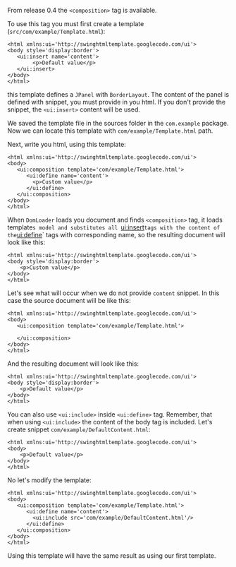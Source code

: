 From release 0.4 the `<composition>` tag is available.


To use this tag you must first create a template (`src/com/example/Template.html`):

```
<html xmlns:ui='http://swinghtmltemplate.googlecode.com/ui'>
<body style='display:border'>
   <ui:insert name='content'>
        <p>Default value</p>
   </ui:insert>
</body>
</html>
```

this template defines a `JPanel` with `BorderLayout`. The content of the panel is defined with snippet, you must
provide in you html. If you don't provide the snippet, the `<ui:insert>` content will be used.

We saved the template file in the sources folder in the `com.example` package. Now we can locate this template
with `com/example/Template.html` path.

Next, write you html, using this template:

```
<html xmlns:ui='http://swinghtmltemplate.googlecode.com/ui'>
<body>
   <ui:composition template='com/example/Template.html'>
      <ui:define name='content'>
        <p>Custom value</p>
      </ui:define>
   </ui:composition>
</body>
</html>
```

When `DomLoader` loads you document and finds `<composition>` tag, it loads template`s model and substitutes all
`<ui:insert>` tags with the content of the `<ui:define>` tags with corresponding name, so the resulting document
will look like this:

```
<html xmlns:ui='http://swinghtmltemplate.googlecode.com/ui'>
<body style='display:border'>
    <p>Custom value</p>
</body>
</html>
```


Let's see what will occur when we do not provide `content` snippet. In this case the source document will be like this:

```
<html xmlns:ui='http://swinghtmltemplate.googlecode.com/ui'>
<body>
   <ui:composition template='com/example/Template.html'>

   </ui:composition>
</body>
</html>
```

And the resulting document will look like this:
```
<html xmlns:ui='http://swinghtmltemplate.googlecode.com/ui'>
<body style='display:border'>
    <p>Default value</p>
</body>
</html>
```



You can also use `<ui:include>` inside `<ui:define>` tag.
Remember, that when using `<ui:include>` the content of the body tag is included.
Let's create snippet `com/example/DefaultContent.html`:
```
<html xmlns:ui='http://swinghtmltemplate.googlecode.com/ui'>
<body>
    <p>Default value</p>
</body>
</html>
```

No let's modify the template:
```
<html xmlns:ui='http://swinghtmltemplate.googlecode.com/ui'>
<body>
   <ui:composition template='com/example/Template.html'>
      <ui:define name='content'>
        <ui:include src='com/example/DefaultContent.html'/>
      </ui:define>
   </ui:composition>
</body>
</html>
```

Using this template will have the same result as using our first template.

